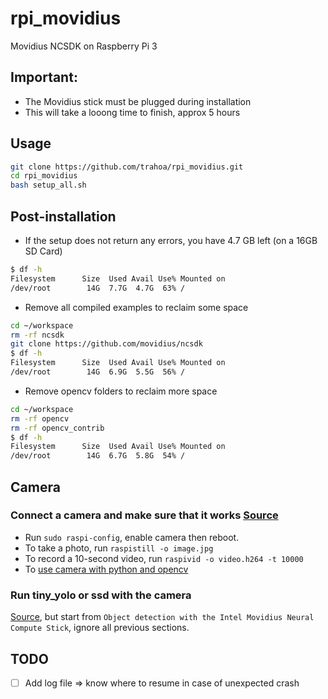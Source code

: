 # rpi_movidius
Movidius NCSDK on Raspberry Pi 3

## Important:

- The Movidius stick must be plugged during installation
- This will take a looong time to finish, approx 5 hours

## Usage

```bash
git clone https://github.com/trahoa/rpi_movidius.git
cd rpi_movidius
bash setup_all.sh
```

## Post-installation

- If the setup does not return any errors, you have 4.7 GB left (on a 16GB SD Card)
```bash
$ df -h
Filesystem      Size  Used Avail Use% Mounted on
/dev/root        14G  7.7G  4.7G  63% /
```

- Remove all compiled examples to reclaim some space
```bash
cd ~/workspace
rm -rf ncsdk
git clone https://github.com/movidius/ncsdk
$ df -h
Filesystem      Size  Used Avail Use% Mounted on
/dev/root        14G  6.9G  5.5G  56% /
```

- Remove opencv folders to reclaim more space
```bash
cd ~/workspace
rm -rf opencv
rm -rf opencv_contrib
$ df -h
Filesystem      Size  Used Avail Use% Mounted on
/dev/root        14G  6.7G  5.8G  54% /
```

## Camera

### Connect a camera and make sure that it works [Source](https://thepihut.com/blogs/raspberry-pi-tutorials/16021420-how-to-install-use-the-raspberry-pi-camera)

- Run `sudo raspi-config`, enable camera then reboot.
- To take a photo, run `raspistill -o image.jpg`
- To record a 10-second video, run `raspivid -o video.h264 -t 10000`
- To [use camera with python and opencv](https://www.pyimagesearch.com/2015/03/30/accessing-the-raspberry-pi-camera-with-opencv-and-python/)

### Run tiny_yolo or ssd with the camera

[Source](https://www.pyimagesearch.com/2018/02/19/real-time-object-detection-on-the-raspberry-pi-with-the-movidius-ncs/), but start from `Object detection with the Intel Movidius Neural Compute Stick`, ignore all previous sections.

## TODO

- [ ] Add log file => know where to resume in case of unexpected crash
